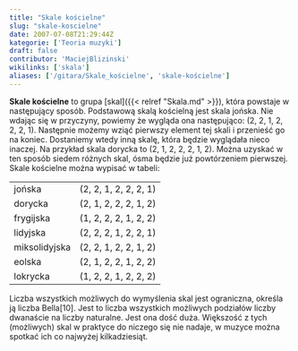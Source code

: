 ```yaml
---
title: "Skale kościelne"
slug: "skale-koscielne"
date: 2007-07-08T21:29:44Z
kategorie: ['Teoria muzyki']
draft: false
contributor: 'MaciejBlizinski'
wikilinks: ['skala']
aliases: ['/gitara/Skale_kościelne', 'skale-kościelne']
---
```

**Skale kościelne** to grupa [skal]({{< relref "Skala.md" >}}), która powstaje w
następujący sposób. Podstawową skalą kościelną jest skala jońska. Nie
wdając się w przyczyny, powiemy że wygląda ona następująco: (2, 2, 1, 2,
2, 2, 1). Następnie możemy wziąć pierwszy element tej skali i przenieść
go na koniec. Dostaniemy wtedy inną skalę, która będzie wyglądała nieco
inaczej. Na przykład skala dorycka to (2, 1, 2, 2, 2, 1, 2). Można
uzyskać w ten sposób siedem różnych skal, ósma będzie już powtórzeniem
pierwszej. Skale kościelne można wypisać w tabeli:

|               |                       |
| ------------- | --------------------- |
| jońska        | (2, 2, 1, 2, 2, 2, 1) |
| dorycka       | (2, 1, 2, 2, 2, 1, 2) |
| frygijska     | (1, 2, 2, 2, 1, 2, 2) |
| lidyjska      | (2, 2, 2, 1, 2, 2, 1) |
| miksolidyjska | (2, 2, 1, 2, 2, 1, 2) |
| eolska        | (2, 1, 2, 2, 1, 2, 2) |
| lokrycka      | (1, 2, 2, 1, 2, 2, 2) |

Liczba wszystkich możliwych do wymyślenia skal jest ograniczna, określa
ją liczba Bella\[10\]. Jest to liczba wszystkich możliwych podziałów
liczby dwanaście na liczby naturalne. Jest ona dość duża. Większość z
tych (możliwych) skal w praktyce do niczego się nie nadaje, w muzyce
można spotkać ich co najwyżej kilkadziesiąt.

